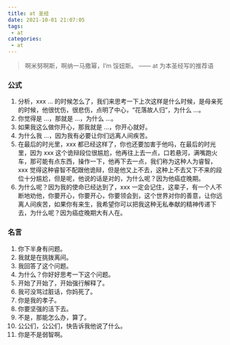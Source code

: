 ```yaml
---
title: at 圣经
date: 2021-10-01 21:07:05
tags:
 - at
categories:
 - at
---
```


> 啊米努啊斯，啊纳一马撒幂，I’m 馁妞斯。
> —— at 为本圣经写的推荐语

### 公式
1. 分析，xxx ... 的时候怎么了，我们来思考一下上次这样是什么时候，是母亲死的时候，他很忧伤，很悲伤，点明了中心，“花落故人归”，为什么 ...。
2. 你觉得是 …，那就是 …，为什么 …。
3. 如果我这么做你开心，那我就是 …，你开心就好。
4. 为什么我 …，因为我有必要让你们远离人间疾苦。
5. 在最后的时光里，xxx 都已经这样了，你也还要加害于他吗，在最后的时光里，因为 xxx 这个诡辩段位很尴尬，他再往上去一点，口若悬河，满嘴跑火车，那可能有点东西，操作一下，他再下去一点，我们称为这种人为睿智，xxx 觉得这种睿智不配跟他诡辩，但是他又上不去，这种上不去又下不来的段位十分尴尬，但是呢，他说的话是对的，为什么呢？因为他癌症晚期。
6. 为什么呢？因为我的使命已经达到了，xxx 一定会记住，这辈子，有一个人不断地劝他，你要开心，你要开心，你要领会到，这个世界对你的善意，让你远离人间疾苦，如果你有来生，我希望你可以把我这种无私奉献的精神传递下去，为什么呢？因为癌症晚期大有人在。

### 名言
1. 你下半身有问题。
2. 我就是在挑拨离间。
3. 我回答了这个问题。
4. 为什么？你好好思考一下这个问题。
5. 开始了开始了，开始强行解释了。
6. 我可没骂过脏话，你妈死了。
7. 你是我的孝子。
8. 你要坚强的活下去。
9. 不是，那能怎么办，算了。
10. 公公们，公公们，快告诉我他说了什么。
11. 你是不是弱智啊。
